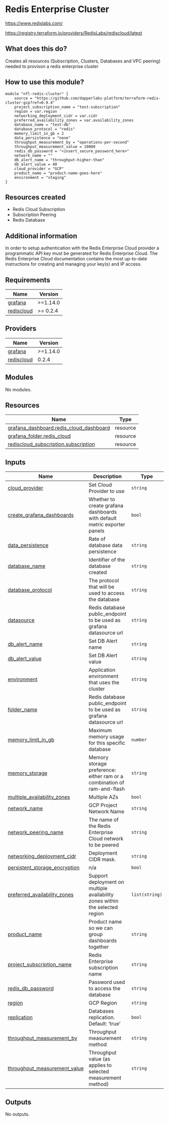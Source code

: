 # Redis Enterprise Cluster

https://www.redislabs.com/

https://registry.terraform.io/providers/RedisLabs/rediscloud/latest

## What does this do?

Creates all resources (Subscription, Clusters, Databases and VPC peering) needed to provison a redis enterprise cluster

## How to use this module?

```hcl
module "nfl-redis-cluster" {
    source = "https://github.com/dapperlabs-platform/terraform-redis-cluster-gcp?ref=0.9.4"
    project_subscription_name = "test-subscription"
    region = var.region
    networking_deployment_cidr = var.cidr
    preferred_availability_zones = var.availability_zones
    database_name = "test-db"
    database_protocol = "redis"
    memory_limit_in_gb = 2
    data_persistence = "none"
    throughput_measurement_by = "operations-per-second"
    throughput_measurement_value = 10000
    redis_db_password = "<insert_secure_password_here>"
    network_name = ""
    db_alert_name = "throughput-higher-than"
    db_alert_value = 40
    cloud_provider = "GCP"
    product_name = "product-name-goes-here"
    environment = "staging"
}

```

## Resources created

- Redis Cloud Subscription
- Subscription Peering
- Redis Database

## Additional information

In order to setup authentication with the Redis Enterprise Cloud provider a programmatic API key must be generated for Redis Enterprise Cloud. The Redis Enterprise Cloud documentation contains the most up-to-date instructions for creating and managing your key(s) and IP access.

## Requirements

| Name | Version |
|------|---------|
| <a name="requirement_grafana"></a> [grafana](#requirement\_grafana) | >=1.14.0 |
| <a name="requirement_rediscloud"></a> [rediscloud](#requirement\_rediscloud) | >= 0.2.4 |

## Providers

| Name | Version |
|------|---------|
| <a name="provider_grafana"></a> [grafana](#provider\_grafana) | >=1.14.0 |
| <a name="provider_rediscloud"></a> [rediscloud](#provider\_rediscloud) | 0.2.4 |

## Modules

No modules.

## Resources

| Name | Type |
|------|------|
| [grafana_dashboard.redis_cloud_dashboard](https://registry.terraform.io/providers/grafana/grafana/latest/docs/resources/dashboard) | resource |
| [grafana_folder.redis_cloud](https://registry.terraform.io/providers/grafana/grafana/latest/docs/resources/folder) | resource |
| [rediscloud_subscription.subscription](https://registry.terraform.io/providers/RedisLabs/rediscloud/latest/docs/resources/subscription) | resource |

## Inputs

| Name | Description | Type | Default | Required |
|------|-------------|------|---------|:--------:|
| <a name="input_cloud_provider"></a> [cloud\_provider](#input\_cloud\_provider) | Set Cloud Provider to use | `string` | n/a | yes |
| <a name="input_create_grafana_dashboards"></a> [create\_grafana\_dashboards](#input\_create\_grafana\_dashboards) | Whether to create grafana dashboards with default metric exporter panels | `bool` | `false` | no |
| <a name="input_data_persistence"></a> [data\_persistence](#input\_data\_persistence) | Rate of database data persistence | `string` | `"none"` | no |
| <a name="input_database_name"></a> [database\_name](#input\_database\_name) | Identifier of the database created | `string` | n/a | yes |
| <a name="input_database_protocol"></a> [database\_protocol](#input\_database\_protocol) | The protocol that will be used to access the database | `string` | `"redis"` | no |
| <a name="input_datasource"></a> [datasource](#input\_datasource) | Redis database public\_endpoint to be used as grafana datasource url | `string` | n/a | yes |
| <a name="input_db_alert_name"></a> [db\_alert\_name](#input\_db\_alert\_name) | Set DB Alert name | `string` | `"dataset-size"` | no |
| <a name="input_db_alert_value"></a> [db\_alert\_value](#input\_db\_alert\_value) | Set DB Alert value | `string` | `"50"` | no |
| <a name="input_environment"></a> [environment](#input\_environment) | Application environment that uses the cluster | `string` | n/a | yes |
| <a name="input_folder_name"></a> [folder\_name](#input\_folder\_name) | Redis database public\_endpoint to be used as grafana datasource url | `string` | n/a | yes |
| <a name="input_memory_limit_in_gb"></a> [memory\_limit\_in\_gb](#input\_memory\_limit\_in\_gb) | Maximum memory usage for this specific database | `number` | n/a | yes |
| <a name="input_memory_storage"></a> [memory\_storage](#input\_memory\_storage) | Memory storage preference: either ram or a combination of ram-and-flash | `string` | `"ram"` | no |
| <a name="input_multiple_availability_zones"></a> [multiple\_availability\_zones](#input\_multiple\_availability\_zones) | Multiple AZs | `bool` | `true` | no |
| <a name="input_network_name"></a> [network\_name](#input\_network\_name) | GCP Project Network Name | `string` | n/a | yes |
| <a name="input_network_peering_name"></a> [network\_peering\_name](#input\_network\_peering\_name) | The name of the Redis Enterprise Cloud network to be peered | `string` | n/a | yes |
| <a name="input_networking_deployment_cidr"></a> [networking\_deployment\_cidr](#input\_networking\_deployment\_cidr) | Deployment CIDR mask. | `string` | n/a | yes |
| <a name="input_persistent_storage_encryption"></a> [persistent\_storage\_encryption](#input\_persistent\_storage\_encryption) | n/a | `bool` | `true` | no |
| <a name="input_preferred_availability_zones"></a> [preferred\_availability\_zones](#input\_preferred\_availability\_zones) | Support deployment on multiple availability zones within the selected region | `list(string)` | `[]` | no |
| <a name="input_product_name"></a> [product\_name](#input\_product\_name) | Product name so we can group dashboards together | `string` | n/a | yes |
| <a name="input_project_subscription_name"></a> [project\_subscription\_name](#input\_project\_subscription\_name) | Redis Enterprise subscription name | `string` | n/a | yes |
| <a name="input_redis_db_password"></a> [redis\_db\_password](#input\_redis\_db\_password) | Password used to access the database | `string` | n/a | yes |
| <a name="input_region"></a> [region](#input\_region) | GCP Region | `string` | n/a | yes |
| <a name="input_replication"></a> [replication](#input\_replication) | Databases replication. Default: ‘true’ | `bool` | `true` | no |
| <a name="input_throughput_measurement_by"></a> [throughput\_measurement\_by](#input\_throughput\_measurement\_by) | Throughput measurement method | `string` | `"operations-per-second"` | no |
| <a name="input_throughput_measurement_value"></a> [throughput\_measurement\_value](#input\_throughput\_measurement\_value) | Throughput value (as applies to selected measurement method) | `string` | `"5000"` | no |

## Outputs

No outputs.
